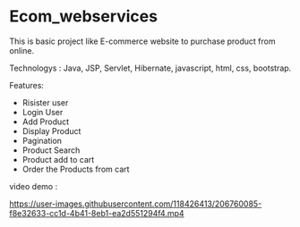 # Ecom_webservices

This is basic project like E-commerce website to purchase product from online.

Technologys : Java, JSP, Servlet, Hibernate, javascript, html, css, bootstrap.

Features:
* Risister user
* Login User
* Add Product
* Display Product
* Pagination
* Product Search
* Product add to cart
* Order the Products from cart

video demo :

https://user-images.githubusercontent.com/118426413/206760085-f8e32633-cc1d-4b41-8eb1-ea2d551294f4.mp4

